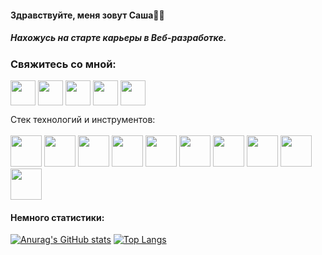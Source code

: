 #### Здравствуйте, меня зовут Саша🖖🏼
##### Нахожусь на старте карьеры в Веб-разработке.

<h3 align="left">Свяжитесь со мной:</h3>
<p align="left">
 <a href="mailto: alexgrichenok@icloud.com" target="blank"><img align="center" src="https://user-images.githubusercontent.com/74908494/132295400-8f573c39-2cae-4bb3-97c2-a96a01241e51.png" alt="" height="40" width="40" /></a>
<a href="https://www.facebook.com/profile.php?id=100010777031212" target="blank"><img align="center" src="https://user-images.githubusercontent.com/74908494/132295297-09924991-48d8-4378-bb5e-dc6123600b09.png" alt="" height="40" width="40" /></a>
<a href="https://www.linkedin.com/in/aleksandr-grichenok/" target="blank"><img align="center" src="https://cdn.jsdelivr.net/npm/simple-icons@3.0.1/icons/linkedin.svg" alt="" height="40" width="40" /></a>
<a href="https://www.instagram.com/alexgrichenok/?r=nametag" target="blank"><img align="center" src="https://user-images.githubusercontent.com/74908494/132295300-95d10954-77a2-4e66-96e3-6ee8b7b40624.png" alt="" height="40" width="40" /></a>
<a href="https://t.me/alexsander_grichenok" target="blank"><img align="center" src="https://user-images.githubusercontent.com/74908494/132295456-20d5c40f-565c-4dd4-8612-0aee05f9a440.png" alt="" height="40" width="40" /></a>

Стек технологий и инструментов:
<br />
<br />
<img src="https://user-images.githubusercontent.com/74908494/132122426-ee2d7224-4df3-4ad1-b9dd-15ce3ce300e8.png" width="50" />
<img src="https://user-images.githubusercontent.com/74908494/132122429-bbd7b987-fd27-43a3-847e-04cd5855498c.png" width="50" />
<img src="https://user-images.githubusercontent.com/74908494/132122762-6f12bf25-9b8e-4047-af60-56a16a6ff728.png" width="50" />
<img src="https://user-images.githubusercontent.com/74908494/132122724-7e2ece02-060b-4ae8-b04d-afea2c07b9de.png" width="50" />
<img src="https://user-images.githubusercontent.com/74908494/132122432-6668205a-f0c0-4ccf-8e46-bb06ac90ef72.png" width="50" />
<img src="https://user-images.githubusercontent.com/74908494/132122694-b3ca8974-aa47-49e9-b850-0018e58340ec.png" width="50" />
<img src="https://user-images.githubusercontent.com/74908494/132122992-3fe7fa3b-d498-40b0-bffa-8469efb0a2d0.png" width="50" />
<img src="https://user-images.githubusercontent.com/74908494/132122947-5747a5ad-eb60-4d18-9003-357c84fa8af9.png" width="50" />
<img src="https://user-images.githubusercontent.com/74908494/132122909-65ca745e-9312-4fdf-a6ef-687e59ae2910.png" width="50" />
<img src="https://user-images.githubusercontent.com/74908494/132122864-02b4dc22-1de3-4bdb-8050-7b96c352e516.png" width="50" />
<br />
#### Немного статистики:

[![Anurag's GitHub stats](https://github-readme-stats.vercel.app/api?username=AliaksandrHrychonak)](https://github.com/anuraghazra/github-readme-stats)
[![Top Langs](https://github-readme-stats.vercel.app/api/top-langs/?username=AliaksandrHrychonak&layout=compact)](https://github.com/anuraghazra/github-readme-stats)
